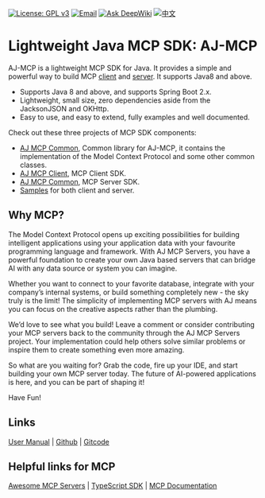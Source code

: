 [![License: GPL v3](https://img.shields.io/badge/License-GPLv3-blue.svg)](https://www.gnu.org/licenses/gpl-3.0)
[![Email](https://img.shields.io/badge/Contact--me-Email-orange.svg)](mailto:frank@ajaxjs.com)
[![Ask DeepWiki](https://deepwiki.com/badge.svg)](https://deepwiki.com/lightweight-component/aj-mcp)
[![中文](https://img.shields.io/badge/lang-中文-red)](./README.zh-CN.md)

# Lightweight Java MCP SDK: AJ-MCP

AJ-MCP is a lightweight MCP SDK for Java. It provides a simple and powerful way to build MCP [client](/aj-mcp-client) and [server](/aj-mcp-server). It
supports Java8 and above.

- Supports Java 8 and above, and supports Spring Boot 2.x.
- Lightweight, small size, zero dependencies aside from the JacksonJSON and OKHttp.
- Easy to use, and easy to extend, fully examples and well documented.

Check out these three projects of MCP SDK components:

- [AJ MCP Common](/aj-mcp-common), Common library for AJ-MCP, it contains the implementation of the Model Context Protocol and some other common
  classes.
- [AJ MCP Client](/aj-mcp-client), MCP Client SDK.
- [AJ MCP Common](/aj-mcp-common), MCP Server SDK.
- [Samples](/samples) for both client and server.

## Why MCP?

The Model Context Protocol opens up exciting possibilities for building intelligent applications using your application data with your favourite
programming language and framework. With AJ MCP Servers, you have a
powerful foundation to create your own Java based servers that can bridge AI with any data source or system you can imagine.

Whether you want to connect to your favorite database, integrate with your company’s internal systems, or build something completely new - the sky
truly is the limit! The simplicity of implementing MCP servers with AJ
means you can focus on the creative aspects rather than the plumbing.

We’d love to see what you build! Leave a comment or consider contributing your MCP servers back to the community through the AJ MCP Servers project.
Your implementation could help others solve similar problems or inspire
them to create something even more amazing.

So what are you waiting for? Grab the code, fire up your IDE, and start building your own MCP server today. The future of AI-powered applications is
here, and you can be part of shaping it!

Have Fun!

## Links

[User Manual](https://mcp.ajaxjs.com/) | [Github](https://github.com/lightweight-component/aj-mcp) | [Gitcode](https://gitcode.com/lightweight-component/aj-mcp)

## Helpful links for MCP

[Awesome MCP Servers](https://mcplab.cc/zh) | [TypeScript SDK](https://github.com/modelcontextprotocol/typescript-sdk) | [MCP Documentation](https://modelcontextprotocol.io)
